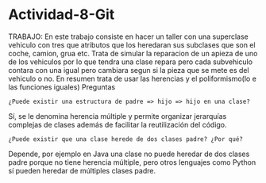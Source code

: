 # Actividad-8-Git
TRABAJO:
En este trabajo consiste en hacer un taller con una superclase vehiculo con tres que atributos que los heredaran sus subclases que son el coche, camion, grua etc. Trata de simular la reparacion de un apieza de uno de los vehiculos por lo que tendra una clase repara pero cada subvehiculo contara con una igual pero cambiara segun si la pieza que se mete es del vehiculo o no.
En resumen trata de usar las herencias y el poliformismo(lo e las funciones iguales)
Preguntas

    ¿Puede existir una estructura de padre => hijo => hijo en una clase?

Sí, se le denomina herencia múltiple y permite organizar jerarquías complejas de clases además de facilitar la reutilización del código.

    ¿Puede existir que una clase herede de dos clases padre? ¿Por qué?

Depende, por ejemplo en Java una clase no puede heredar de dos clases padre porque no tiene herencia múltiple, pero otros lenguajes como Python sí pueden heredar de múltiples clases padre.
